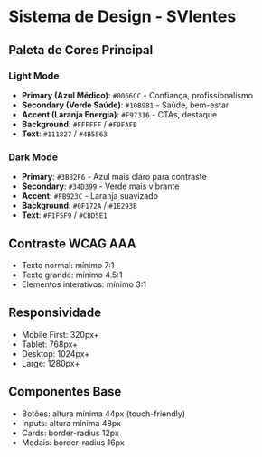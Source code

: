# Sistema de Design - SVlentes

## Paleta de Cores Principal

### Light Mode
- **Primary (Azul Médico)**: `#0066CC` - Confiança, profissionalismo
- **Secondary (Verde Saúde)**: `#10B981` - Saúde, bem-estar
- **Accent (Laranja Energia)**: `#F97316` - CTAs, destaque
- **Background**: `#FFFFFF` / `#F9FAFB`
- **Text**: `#111827` / `#4B5563`

### Dark Mode
- **Primary**: `#3B82F6` - Azul mais claro para contraste
- **Secondary**: `#34D399` - Verde mais vibrante
- **Accent**: `#FB923C` - Laranja suavizado
- **Background**: `#0F172A` / `#1E293B`
- **Text**: `#F1F5F9` / `#CBD5E1`

## Contraste WCAG AAA
- Texto normal: mínimo 7:1
- Texto grande: mínimo 4.5:1
- Elementos interativos: mínimo 3:1

## Responsividade
- Mobile First: 320px+
- Tablet: 768px+
- Desktop: 1024px+
- Large: 1280px+

## Componentes Base
- Botões: altura mínima 44px (touch-friendly)
- Inputs: altura mínima 48px
- Cards: border-radius 12px
- Modais: border-radius 16px
